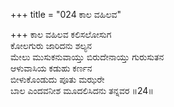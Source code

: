 +++
title = "024 ಕಾಲ ವಹಿಲವ"

+++
ಕಾಲ ವಹಿಲವ ಕಲಿಸಲೋಸುಗ  
ಕೋಲಗುರು ಜಾರಿದನು ಶಲ್ಯನ  
ಮೇಲು ಮುಸುಕನುವಾಯ್ತು ಬಿರುದೇನಾಯ್ತು ಗುರುಸುತನ  
ಆಳುವಾಸಿಯ ಕಡುಹು ಕರ್ಣನ  
ಬೀಳುಕೊಂಡುದು ಪೂತು ಮಝರೇ   
ಬಾಲ ಎಂದವನೀಶ ಮೂದಲಿಸಿದನು ತನ್ನವರ    ॥24॥